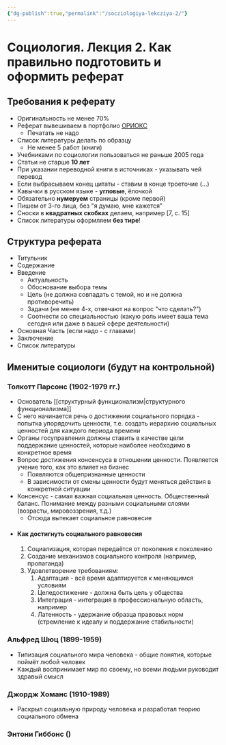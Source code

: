 ```yaml
---
{"dg-publish":true,"permalink":"/socziologiya-lekcziya-2/"}
---
```


# Социология. Лекция 2. Как правильно подготовить и оформить реферат

## Требования к реферату

- Оригинальность не менее 70%
- Реферат вывешиваем в портфолио [ОРИОКС](orioks.miet.ru)
	- Печатать не надо
- Список литературы делать по образцу
	- Не менее 5 работ (книги)
- Учебниками по социологии пользоваться не раньше 2005 года
- Статьи не старше **10 лет**
- При указании переводной книги в источниках - указывать чей перевод
- Если выбрасываем конец цитаты - ставим в конце троеточие (…)
- Кавычки в русском языке - **угловые**, ёлочкой
- Обязательно **нумеруем** страницы (кроме первой)
- Пишем от 3-го лица, без "я думаю, мне кажется"
- Сноски в **квадратных скобках** делаем, например [7, с. 15]
- Список литературы оформляем **без тире**!

## Структура реферата

- Титульник
- Содержание
- Введение
	- Актуальность
	- Обоснование выбора темы
	- Цель (не должна совпадать с темой, но и не должна противоречить)
	- Задачи (не менее 4-х, отвечают на вопрос "что сделать?")
	- Соотнести со специальностью (какую роль имеет ваша тема сегодня или даже в вашей сфере деятельности)
- Основная Часть (если надо - с главами)
- Заключение
- Список литературы


## Именитые социологи (будут на контрольной)

### Толкотт Парсонс (1902-1979 гг.)

- Основатель [[структурный функционализм\|структурного функционализма]]
- С него начинается речь о достижении социального порядка - попытка упорядочить ценности, т.е. создать иерархию социальных ценностей для каждого периода времени
- Органы госуправления должны ставить в качестве цели поддержание ценностей, которые наиболее необходимо в конкретное время
- Вопрос достижения консенсуса в отношении ценности. Появляется учение того, как это влияет на бизнес
	- Появляются общепризнанные ценности
	- В зависимости от смены ценности будут меняться действия в конкретной ситуации
- Консенсус - самая важная социальная ценность. Общественный баланс. Понимание между разными социальными слоями (возрасты, мировоззрения, т.д.)
	- Отсюда вытекает социальное равновесие
- #### Как достигнуть социального равновесия
	1. Социализация, которая передаётся от поколения к поколению
	2. Создание механизмов социального контроля (например, пропаганда)
	3. Удовлетворение требованиям:
		1. Адаптация - всё время адаптируется к меняющимся условиям
		2. Целедостижение - должна быть цель у общества
		3. Интеграция - интеграция в профессиональную область, например
		4. Латенность - удержание образца правовых норм (стремление к идеалу и поддержание стабильности)

### Альфред Шюц (1899-1959)

- Типизация социального мира человека - общие понятия, которые поймёт любой человек
- Каждый воспринимает мир по своему, но всеми людьми руководит здравый смысл

### Джордж Хоманс (1910-1989)

- Раскрыл социальную природу человека и разработал теорию социального обмена

### Энтони Гиббонс ()